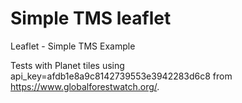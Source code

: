 # Simple TMS leaflet
Leaflet - Simple TMS Example

Tests with Planet tiles using api_key=afdb1e8a9c8142739553e3942283d6c8 from https://www.globalforestwatch.org/.
